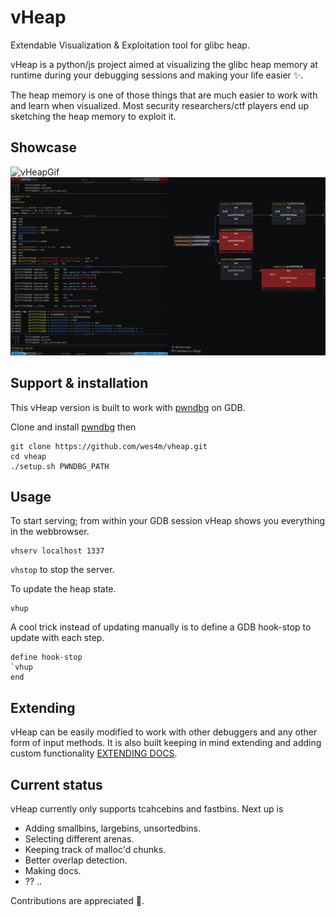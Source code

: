 # vHeap
Extendable Visualization &amp; Exploitation tool for glibc heap.

vHeap is a python/js project aimed at visualizing the glibc heap memory at runtime during your debugging sessions and making your life easier ✨.

The heap memory is one of those things that are much easier to work with and learn when visualized. Most security researchers/ctf players end up sketching the heap memory to exploit it.

## Showcase
![vHeapGif](imgs/vHeapDynamicDemo.gif)
![vHeapPng](imgs/vHeapStaticDemo.png)

## Support & installation
This vHeap version is built to work with [pwndbg](https://github.com/pwndbg/pwndbg) on GDB.

Clone and install [pwndbg](https://github.com/pwndbg/pwndbg) then
```
git clone https://github.com/wes4m/vheap.git
cd vheap
./setup.sh PWNDBG_PATH
```
## Usage
To start serving; from within your GDB session vHeap shows you everything in the webbrowser.
```
vhserv localhost 1337
```
`vhstop` to stop the server.

To update the heap state.
```
vhup
```
A cool trick instead of updating manually is to define a GDB hook-stop to update with each step.
```
define hook-stop
`vhup
end
```

## Extending
vHeap can be easily modified to work with other debuggers and any other form of input methods.
It is also built keeping in mind extending and adding custom functionality [EXTENDING DOCS](https://github.com/wes4m/vheap/blob/master/EXTENDING.md).


## Current status
vHeap currently only supports tcahcebins and fastbins. Next up is
-  Adding smallbins, largebins, unsortedbins.
-  Selecting different arenas.
-  Keeping track of malloc'd chunks.
-  Better overlap detection.
-  Making docs.
-  ?? ..

Contributions are appreciated 💛.
